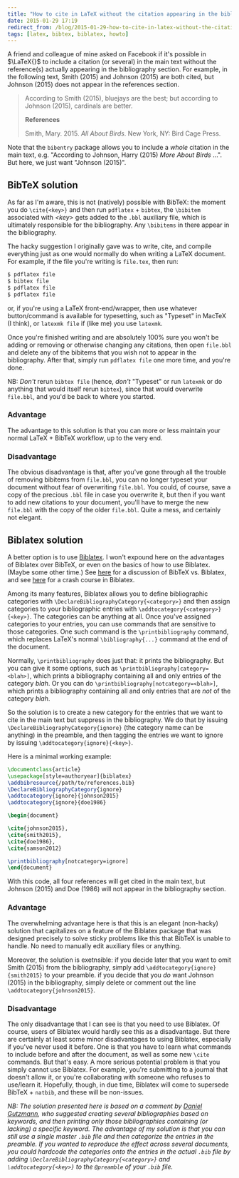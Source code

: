 ```yaml
---
title: "How to cite in LaTeX without the citation appearing in the bibliography"
date: 2015-01-29 17:19
redirect_from: /blog/2015-01-29-how-to-cite-in-latex-without-the-citation-appearing-in-the-bibliography.html
tags: [latex, bibtex, biblatex, howto]
---
```


A friend and colleague of mine asked on Facebook if it's possible in
$\LaTeX{}$ to include a citation (or several) in the main text without the
reference(s) actually appearing in the bibliography section. For example, in
the following text, Smith (2015) and Johnson (2015) are both cited, but Johnson
(2015) does not appear in the references section.

> According to Smith (2015), bluejays are the best; but according to Johnson
> (2015), cardinals are better.
>
> **References**
>
> Smith, Mary. 2015. *All About Birds*. New York, NY: Bird Cage Press.

Note that the `bibentry` package allows you to include a *whole* citation in
the main text, e.g. "According to Johnson, Harry (2015) *More About Birds*
...". But here, we just want "Johnson (2015)".

## BibTeX solution

As far as I'm aware, this is not (natively) possible with BibTeX: the moment
you do `\cite{<key>}` and then run `pdflatex` + `bibtex`, the `\bibitem`
associated with *\<key\>* gets added to the `.bbl` auxiliary file, which is
ultimately responsible for the bibliography. Any `\bibitems` in there appear in
the bibliography.

The hacky suggestion I originally gave was to write, cite, and compile
everything just as one would normally do when writing a LaTeX document. For
example, if the file you're writing is `file.tex`, then run:

```bash
$ pdflatex file
$ bibtex file
$ pdflatex file
$ pdflatex file
```

or, if you're using a LaTeX front-end/wrapper, then use whatever button/command
is available for typesetting, such as "Typeset" in MacTeX (I think), or
`latexmk file` if (like me) you use `latexmk`.

Once you're finished writing and are absolutely 100% sure you won't be adding
or removing or otherwise changing any citations, then open `file.bbl` and
delete any of the bibitems that you wish not to appear in the bibliography.
After that, simply run `pdflatex file` one more time, and you're done.

NB: *Don't* rerun `bibtex file` (hence, *don't* "Typeset" or run `latexmk` or
do anything that would itself rerun `bibtex`), since that would overwrite
`file.bbl`, and you'd be back to where you started.

### Advantage

The advantage to this solution is that you can more or less maintain your
normal LaTeX + BibTeX workflow, up to the very end.

### Disadvantage

The obvious disadvantage is that, after you've gone through all the trouble of
removing bibitems from `file.bbl`, you can no longer typeset your document
without fear of overwriting `file.bbl`. You could, of course, save a copy of
the precious `.bbl` file in case you overwrite it, but then if you want to add
new citations to your document, you'll have to merge the new `file.bbl` with
the copy of the older `file.bbl`. Quite a mess, and certainly not elegant.

## Biblatex solution

A better option is to use [Biblatex][bl]. I won't expound here on the
advantages of Biblatex over BibTeX, or even on the basics of how to use
Biblatex. (Maybe some other time.) See
[here](https://tex.stackexchange.com/questions/25701/bibtex-vs-biber-and-biblatex-vs-natbib)
for a discussion of BibTeX vs. Biblatex, and see
[here](https://www.sharelatex.com/blog/2013/07/31/getting-started-with-biblatex.html)
for a crash course in Biblatex.

Among its many features, Biblatex allows you to define bibliographic categories
with `\DeclareBibliographyCategory{<category>}` and then assign categories to
your bibliographic entries with `\addtocategory{<category>}{<key>}`. The
categories can be anything at all. Once you've assigned categories to your
entries, you can use commands that are sensitive to those categories. One such
command is the `\printbibliography` command, which replaces LaTeX's normal
`\bibliography{...}` command at the end of the document.

Normally, `\printbibliography` does just that: it prints the bibliography. But
you can give it some options, such as `\printbibliography[category=<blah>]`,
which prints a bibliography containing all and only entries of the category
*blah*. Or you can do `\printbibliography[notcategory=<blah>]`, which prints a
bibliography containing all and only entries that are *not* of the category
*blah*.

So the solution is to create a new category for the entries that we want to
cite in the main text but suppress in the bibliography. We do that by issuing
`\DeclareBibliographyCategory{ignore}` (the category name can be anything) in
the preamble, and then tagging the entries we want to ignore by issuing
`\addtocategory{ignore}{<key>}`.

Here is a minimal working example:

```latex
\documentclass{article}
\usepackage[style=authoryear]{biblatex}
\addbibresource{/path/to/references.bib}
\DeclareBibliographyCategory{ignore}
\addtocategory{ignore}{johnson2015}
\addtocategory{ignore}{doe1986}

\begin{document}

\cite{johnson2015},
\cite{smith2015},
\cite{doe1986},
\cite{samson2012}

\printbibliography[notcategory=ignore]
\end{document}
```

With this code, all four references will get cited in the main text, but
Johnson (2015) and Doe (1986) will not appear in the bibliography section.

### Advantage

The overwhelming advantage here is that this is an elegant (non-hacky) solution
that capitalizes on a feature of the Biblatex package that was designed
precisely to solve sticky problems like this that BibTeX is unable to handle.
No need to manually edit auxiliary files or anything.

Moreover, the solution is exetnsible: if you decide later that you want to omit
Smith (2015) from the bibliography, simply add
`\addtocategory{ignore}{smith2015}` to your preamble. if you decide that you
*do* want Johnson (2015) in the bibliography, simply delete or comment out the
line `\addtocategory{johnson2015}`.

### Disadvantage

The only disadvantage that I can see is that you need to use Biblatex. Of
course, users of Biblatex would hardly see this as a disadvantage. But there
are certainly at least some minor disadvantages to using Biblatex, especially
if you've never used it before. One is that you have to learn what commands to
include before and after the document, as well as some new `\cite` commands.
But that's easy. A more serious potential problem is that you simply cannot use
Biblatex. For example, you're submitting to a journal that doesn't allow it, or
you're collaborating with someone who refuses to use/learn it. Hopefully,
though, in due time, Biblatex will come to supersede BibTeX + `natbib`, and
these will be non-issues.

*NB: The solution presented here is based on a comment by [Daniel
Gutzmann][dg], who suggested creating several bibliographies based on keywords,
and then printing only those bibliographies containing (or lacking) a specific
keyword. The advantage of my solution is that you can still use a single master
`.bib` file and then categorize the entries in the preamble. If you wanted to
reproduce the effect across several documents, you could hardcode the
categories onto the entries in the actual `.bib` file by adding
`\DeclareBibliographyCategory{<category>}` and `\addtocategory{<key>}` to the
`@preamble` of your `.bib` file.*

[bl]: http://www.ctan.org/pkg/biblatex
[dg]: http://www.danielgutzmann.com/
